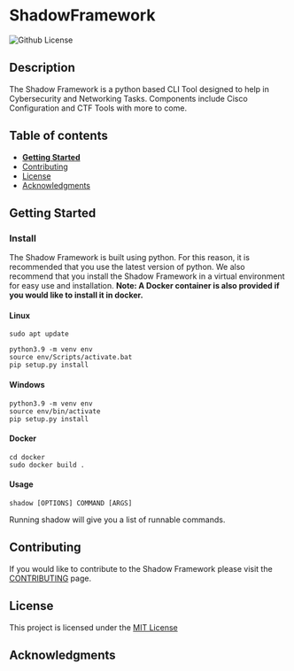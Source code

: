 # ShadowFramework

![Github License](https://img.shields.io/badge/license-MIT-green)


## Description
The Shadow Framework is a python based CLI Tool designed to help in Cybersecurity and Networking Tasks. 
Components include Cisco Configuration and CTF Tools with more to come. 

## Table of contents
- [**Getting Started**](#getting-started)
- [Contributing](#contributing)
- [License](#license)
- [Acknowledgments](#acknowledgements)

## Getting Started

### Install
The Shadow Framework is built using python. For this reason, it is recommended that you use the latest version of python.
We also recommend that you install the Shadow Framework in a virtual environment for easy use and installation.
**Note: A Docker container is also provided if you would like to install it in docker.**
#### Linux
```console
sudo apt update

python3.9 -m venv env
source env/Scripts/activate.bat
pip setup.py install
```
#### Windows
```console
python3.9 -m venv env
source env/bin/activate
pip setup.py install
```

#### Docker
```console
cd docker
sudo docker build .
```

#### Usage
```console
shadow [OPTIONS] COMMAND [ARGS]
```
Running shadow will give you a list of runnable commands. 

## Contributing
If you would like to contribute to the Shadow Framework please visit the [CONTRIBUTING](CONTRIBUTING.md) page.

## License
This project is licensed under the [MIT License](LICENSE) 

## Acknowledgments
